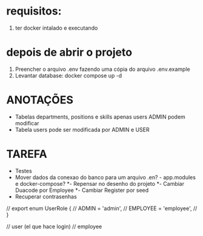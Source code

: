 # requisitos:
1. ter docker intalado e executando

# depois de abrir o projeto
1. Preencher o arquivo .env fazendo uma cópia do arquivo .env.example
2. Levantar database: docker compose up -d





# ANOTAÇÕES
- Tabelas departments, positions e skills apenas users ADMIN podem modificar
- Tabela users pode ser modificada por ADMIN e USER


# TAREFA
- Testes
- Mover dados da conexao do banco para um arquivo .en? - app.modules e docker-compose?
*- Repensar no desenho do projeto
*- Cambiar Duacode por Employee
*- Cambiar Register por seed
- Recuperar contrasenhas

// export enum UserRole {
//   ADMIN = 'admin',
//   EMPLOYEE = 'employee',
// }

// user (el que hace login)
// employee

